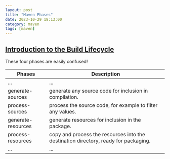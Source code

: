 ```yaml
---
layout: post
title: "Maven Phases"
date: 2023-10-29 18:13:00
category: maven
tags: [maven]
---
```


## [Introduction to the Build Lifecycle](https://maven.apache.org/guides/introduction/introduction-to-the-lifecycle.html)  

These four phases are easily confused!  

|Phases | Description |
|- | - |
| ... | ... |
|generate-sources | generate any source code for inclusion in compilation. |
|process-sources | process the source code, for example to filter any values. |
|generate-resources | generate resources for inclusion in the package. |
|process-resources | copy and process the resources into the destination directory, ready for packaging. |
| ... | ... |

[jekyll]: http://jekyllrb.com
[jekyll-gh]: https://github.com/jekyll/jekyll
[jekyll-help]: https://github.com/jekyll/jekyll-help


